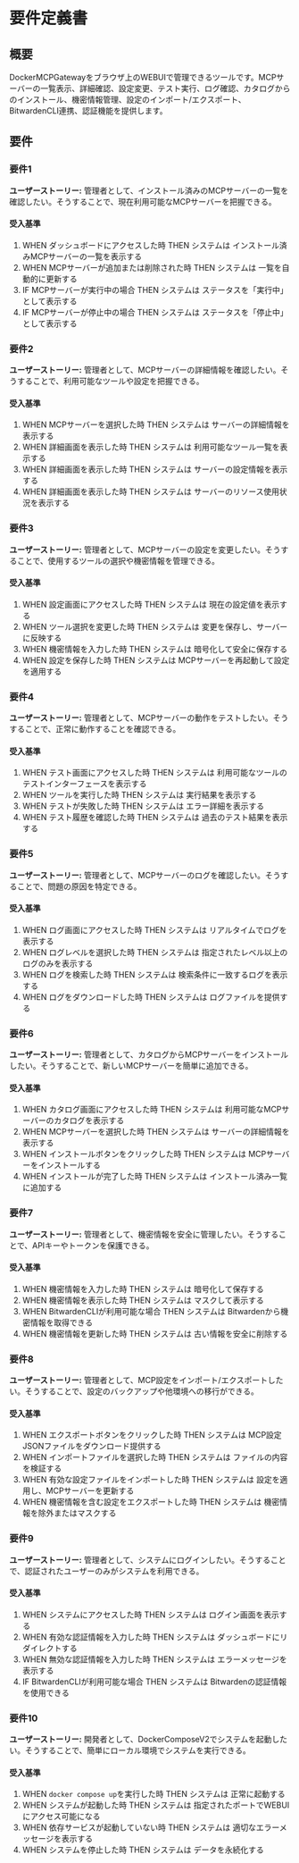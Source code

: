 # 要件定義書

## 概要

DockerMCPGatewayをブラウザ上のWEBUIで管理できるツールです。MCPサーバーの一覧表示、詳細確認、設定変更、テスト実行、ログ確認、カタログからのインストール、機密情報管理、設定のインポート/エクスポート、BitwardenCLI連携、認証機能を提供します。

## 要件

### 要件1

**ユーザーストーリー:** 管理者として、インストール済みのMCPサーバーの一覧を確認したい。そうすることで、現在利用可能なMCPサーバーを把握できる。

#### 受入基準

1. WHEN ダッシュボードにアクセスした時 THEN システムは インストール済みMCPサーバーの一覧を表示する
2. WHEN MCPサーバーが追加または削除された時 THEN システムは 一覧を自動的に更新する
3. IF MCPサーバーが実行中の場合 THEN システムは ステータスを「実行中」として表示する
4. IF MCPサーバーが停止中の場合 THEN システムは ステータスを「停止中」として表示する

### 要件2

**ユーザーストーリー:** 管理者として、MCPサーバーの詳細情報を確認したい。そうすることで、利用可能なツールや設定を把握できる。

#### 受入基準

1. WHEN MCPサーバーを選択した時 THEN システムは サーバーの詳細情報を表示する
2. WHEN 詳細画面を表示した時 THEN システムは 利用可能なツール一覧を表示する
3. WHEN 詳細画面を表示した時 THEN システムは サーバーの設定情報を表示する
4. WHEN 詳細画面を表示した時 THEN システムは サーバーのリソース使用状況を表示する

### 要件3

**ユーザーストーリー:** 管理者として、MCPサーバーの設定を変更したい。そうすることで、使用するツールの選択や機密情報を管理できる。

#### 受入基準

1. WHEN 設定画面にアクセスした時 THEN システムは 現在の設定値を表示する
2. WHEN ツール選択を変更した時 THEN システムは 変更を保存し、サーバーに反映する
3. WHEN 機密情報を入力した時 THEN システムは 暗号化して安全に保存する
4. WHEN 設定を保存した時 THEN システムは MCPサーバーを再起動して設定を適用する

### 要件4

**ユーザーストーリー:** 管理者として、MCPサーバーの動作をテストしたい。そうすることで、正常に動作することを確認できる。

#### 受入基準

1. WHEN テスト画面にアクセスした時 THEN システムは 利用可能なツールのテストインターフェースを表示する
2. WHEN ツールを実行した時 THEN システムは 実行結果を表示する
3. WHEN テストが失敗した時 THEN システムは エラー詳細を表示する
4. WHEN テスト履歴を確認した時 THEN システムは 過去のテスト結果を表示する

### 要件5

**ユーザーストーリー:** 管理者として、MCPサーバーのログを確認したい。そうすることで、問題の原因を特定できる。

#### 受入基準

1. WHEN ログ画面にアクセスした時 THEN システムは リアルタイムでログを表示する
2. WHEN ログレベルを選択した時 THEN システムは 指定されたレベル以上のログのみを表示する
3. WHEN ログを検索した時 THEN システムは 検索条件に一致するログを表示する
4. WHEN ログをダウンロードした時 THEN システムは ログファイルを提供する

### 要件6

**ユーザーストーリー:** 管理者として、カタログからMCPサーバーをインストールしたい。そうすることで、新しいMCPサーバーを簡単に追加できる。

#### 受入基準

1. WHEN カタログ画面にアクセスした時 THEN システムは 利用可能なMCPサーバーのカタログを表示する
2. WHEN MCPサーバーを選択した時 THEN システムは サーバーの詳細情報を表示する
3. WHEN インストールボタンをクリックした時 THEN システムは MCPサーバーをインストールする
4. WHEN インストールが完了した時 THEN システムは インストール済み一覧に追加する

### 要件7

**ユーザーストーリー:** 管理者として、機密情報を安全に管理したい。そうすることで、APIキーやトークンを保護できる。

#### 受入基準

1. WHEN 機密情報を入力した時 THEN システムは 暗号化して保存する
2. WHEN 機密情報を表示した時 THEN システムは マスクして表示する
3. WHEN BitwardenCLIが利用可能な場合 THEN システムは Bitwardenから機密情報を取得できる
4. WHEN 機密情報を更新した時 THEN システムは 古い情報を安全に削除する

### 要件8

**ユーザーストーリー:** 管理者として、MCP設定をインポート/エクスポートしたい。そうすることで、設定のバックアップや他環境への移行ができる。

#### 受入基準

1. WHEN エクスポートボタンをクリックした時 THEN システムは MCP設定JSONファイルをダウンロード提供する
2. WHEN インポートファイルを選択した時 THEN システムは ファイルの内容を検証する
3. WHEN 有効な設定ファイルをインポートした時 THEN システムは 設定を適用し、MCPサーバーを更新する
4. WHEN 機密情報を含む設定をエクスポートした時 THEN システムは 機密情報を除外またはマスクする

### 要件9

**ユーザーストーリー:** 管理者として、システムにログインしたい。そうすることで、認証されたユーザーのみがシステムを利用できる。

#### 受入基準

1. WHEN システムにアクセスした時 THEN システムは ログイン画面を表示する
2. WHEN 有効な認証情報を入力した時 THEN システムは ダッシュボードにリダイレクトする
3. WHEN 無効な認証情報を入力した時 THEN システムは エラーメッセージを表示する
4. IF BitwardenCLIが利用可能な場合 THEN システムは Bitwardenの認証情報を使用できる

### 要件10

**ユーザーストーリー:** 開発者として、DockerComposeV2でシステムを起動したい。そうすることで、簡単にローカル環境でシステムを実行できる。

#### 受入基準

1. WHEN `docker compose up`を実行した時 THEN システムは 正常に起動する
2. WHEN システムが起動した時 THEN システムは 指定されたポートでWEBUIにアクセス可能になる
3. WHEN 依存サービスが起動していない時 THEN システムは 適切なエラーメッセージを表示する
4. WHEN システムを停止した時 THEN システムは データを永続化する
